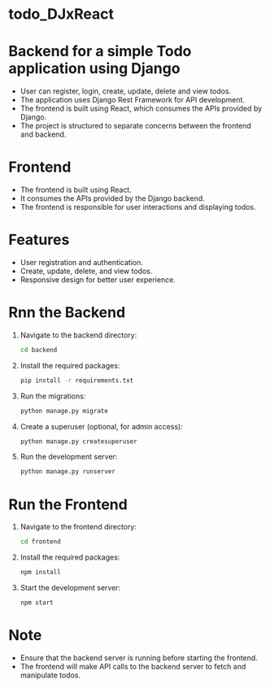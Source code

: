 # todo_DJxReact

# Backend for a simple Todo application using Django
- User can register, login, create, update, delete and view todos.
- The application uses Django Rest Framework for API development.
- The frontend is built using React, which consumes the APIs provided by Django.
- The project is structured to separate concerns between the frontend and backend.


# Frontend
- The frontend is built using React.
- It consumes the APIs provided by the Django backend.
- The frontend is responsible for user interactions and displaying todos.


# Features
- User registration and authentication.
- Create, update, delete, and view todos.
- Responsive design for better user experience.

# Rnn the Backend
1. Navigate to the backend directory:
    ```bash 
    cd backend
    ```
2. Install the required packages:
    ```bash
    pip install -r requirements.txt
    ```
3. Run the migrations:
    ```bash
    python manage.py migrate
    ```
4. Create a superuser (optional, for admin access):
    ```bash
    python manage.py createsuperuser
    ```
5. Run the development server:
    ```bash
    python manage.py runserver
    ```
# Run the Frontend
1. Navigate to the frontend directory:
    ```bash
    cd frontend
    ```
2. Install the required packages:
    ```bash
    npm install
    ```
3. Start the development server:
    ```bash
    npm start
    ``` 
# Note
- Ensure that the backend server is running before starting the frontend.
- The frontend will make API calls to the backend server to fetch and manipulate todos.

